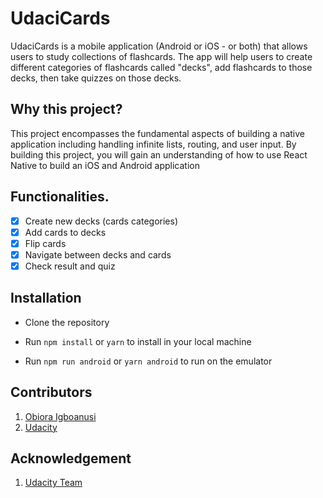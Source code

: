 # UdaciCards

UdaciCards is a mobile application (Android or iOS - or both) that allows users to study collections of flashcards. The app will help users to create different categories of flashcards called "decks", add flashcards to those decks, then take quizzes on those decks.

## Why this project?

This project encompasses the fundamental aspects of building a native application including handling infinite lists, routing, and user input. By building this project, you will gain an understanding of how to use React Native to build an iOS and Android application

## Functionalities.

- [x] Create new decks (cards categories)
- [x] Add cards to decks
- [x] Flip cards
- [x] Navigate between decks and cards
- [x] Check result and quiz

## Installation

- Clone the repository

- Run `npm install` or `yarn` to install in your local machine

- Run `npm run android` or `yarn android` to run on the emulator

## Contributors

1.  [ Obiora Igboanusi](https://github.com/obioraigboanusi)
2.  [Udacity](https://www.udacity.com)

## Acknowledgement

1. [Udacity Team](https://www.udacity.com)
